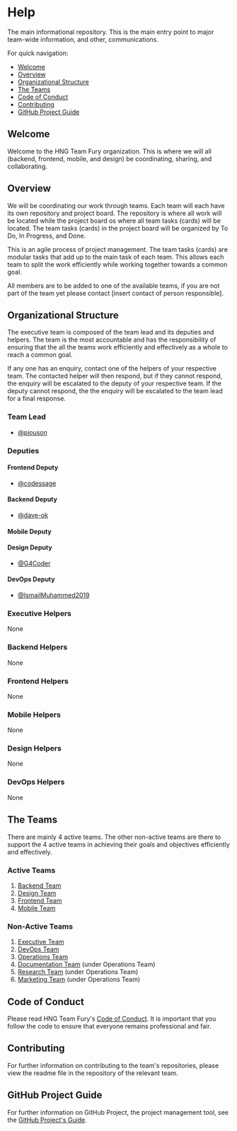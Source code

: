 # Help
The main informational repository. This is the main entry point to major team-wide information, and other, communications.

For quick navigation:

- [Welcome](#welcome)
- [Overview](#overview)
- [Organizational Structure](#orgstructure)
- [The Teams](#teams)
- [Code of Conduct](#coc)
- [Contributing](#contributing)
- [GitHub Project Guide](#gprojectguide)

## <a name="welcome"></a> Welcome
Welcome to the HNG Team Fury organization. This is where we will all (backend, frontend, mobile, and design) be coordinating, sharing, and collaborating.

## <a name="overview"></a> Overview
We will be coordinating our work through teams. Each team will each have its own repository and project board. The repository is where all work will be located while the project board os where all team tasks (cards) will be located. The team tasks (cards) in the project board will be organized by To Do, In Progress, and Done.

This is an agile process of project management. The team tasks (cards) are modular tasks that add up to the main task of each team. This allows each team to split the work efficiently while working together towards a common goal.

All members are to be added to one of the available teams, if you are not part of the team yet please contact [insert contact of person responsible].

## <a name="orgstructure"></a> Organizational Structure
The executive team is composed of the team lead and its deputies and helpers. The team is the most accountable and has the responsibility of ensuring that the all the teams work efficiently and effectively as a whole to reach a common goal.

If any one has an enquiry, contact one of the helpers of your respective team. The contacted helper will then respond, but if they cannot respond, the enquiry will be escalated to the deputy of your respective team. If the deputy cannot respond, the the enquiry will be escalated to the team lead for a final response.

### Team Lead
- [@piouson](https://github.com/piouson)

### Deputies
#### Frontend Deputy
- [@codessage](https://github.com/codessage)

#### Backend Deputy
- [@dave-ok](https://github.com/dave-ok)

#### Mobile Deputy

#### Design Deputy
- [@G4Coder](https://github.com/G4Coder)

#### DevOps Deputy
- [@IsmailMuhammed2019](https://github.com/IsmailMuhammed2019)

### Executive Helpers
None

### Backend Helpers
None

### Frontend Helpers
None

### Mobile Helpers
None

### Design Helpers
None

### DevOps Helpers
None

## <a name="teams"></a> The Teams
There are mainly 4 active teams. The other non-active teams are there to support the 4 active teams in achieving their goals and objectives efficiently and effectively.

### Active Teams

1. [Backend Team](https://github.com/orgs/hng-teamfury-org/teams/backend-team)
2. [Design Team](https://github.com/orgs/hng-teamfury-org/teams/design-team)
3. [Frontend Team](https://github.com/orgs/hng-teamfury-org/teams/frontend-team)
4. [Mobile Team](https://github.com/orgs/hng-teamfury-org/teams/mobile-team)

### Non-Active Teams

1. [Executive Team](https://github.com/orgs/hng-teamfury-org/teams/executive-team)
2. [DevOps Team](https://github.com/orgs/hng-teamfury-org/teams/devops-team)
3. [Operations Team](https://github.com/orgs/hng-teamfury-org/teams/operations-team)
4. [Documentation Team](https://github.com/orgs/hng-teamfury-org/teams/documentation-team) (under Operations Team)
5. [Research Team](https://github.com/orgs/hng-teamfury-org/teams/research-team) (under Operations Team)
6. [Marketing Team](https://github.com/orgs/hng-teamfury-org/teams/marketing-team) (under Operations Team)

## <a name="coc"></a> Code of Conduct
Please read HNG Team Fury's [Code of Conduct](https://github.com/hng-teamfury-org/executive/blob/master/CODE_OF_CONDUCT.md). It is important that you follow the code to ensure that everyone remains professional and fair.

## <a name="contributing"></a> Contributing
For further information on contributing to the team's repositories, please view the readme file in the repository of the relevant team.

## <a name="gprojectguide"></a> GitHub Project Guide
For further information on GitHub Project, the project management tool, see the [GitHub Project's Guide](https://github.com/hng-teamfury-org/help/blob/master/GITHUB_PROJECTS_GUIDE.md).
